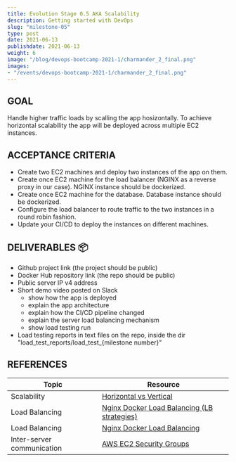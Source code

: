```yaml
---
title: Evolution Stage 0.5 AKA Scalability
description: Getting started with DevOps
slug: "milestone-05"
type: post
date: 2021-06-13
publishdate: 2021-06-13
weight: 6
image: "/blog/devops-bootcamp-2021-1/charmander_2_final.png"
images:
- "/events/devops-bootcamp-2021-1/charmander_2_final.png"
---
```



## GOAL
Handle higher traffic loads by scalling the app hosizontally. To achieve horizontal scalability the app will be deployed across multiple EC2 instances.

## ACCEPTANCE CRITERIA
+ Create two EC2 machines and deploy two instances of the app on them.
+ Create once EC2 machine for the load balancer (NGINX as a reverse proxy in our case). NGINX instance should be dockerized.
+ Create once EC2 machine for the database. Database instance should be dockerized.
+ Configure the load balancer to route traffic to the two instances in a round robin fashion.
+ Update your CI/CD to deploy the instances on different machines.

## DELIVERABLES 📦
+ Github project link (the project should be public)
+ Docker Hub repository link (the repo should be public)
+ Public server IP v4 address
+ Short demo video posted on Slack
    + show how the app is deployed
    + explain the app architecture
    + explain how the CI/CD pipeline changed
    + explain the server load balancing mechanism
    + show load testing run
+ Load testing reports in text files on the repo, inside the dir "load_test_reports/load_test_{milestone number}"


## REFERENCES
| Topic |  Resource  |
| ----- | ---------- |
|Scalability|[Horizontal vs Vertical](https://www.section.io/blog/scaling-horizontally-vs-vertically/)|
|Load Balancing|[Nginx Docker Load Balancing (LB strategies)](https://levelup.gitconnected.com/nginx-load-balancing-and-using-with-docker-7e16c49f5d9)|
|Load Balancing|[Nginx Docker Load Balancing](https://towardsdatascience.com/sample-load-balancing-solution-with-docker-and-nginx-cf1ffc60e644)|
|Inter-server communication|[AWS EC2 Security Groups](https://docs.aws.amazon.com/AWSEC2/latest/UserGuide/security-group-rules-reference.html)|
